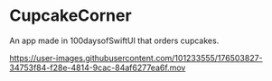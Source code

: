 # CupcakeCorner

An app made in 100daysofSwiftUI that orders cupcakes. 


https://user-images.githubusercontent.com/101233555/176503827-34753f84-f28e-4814-9cac-84af6277ea6f.mov

